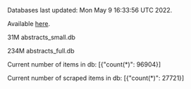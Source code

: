 Databases last updated: Mon May  9 16:33:56 UTC 2022. 

Available [here](https://github.com/cbeauhilton/ash-db/releases).


31M	abstracts_small.db

234M	abstracts_full.db

Current number of items in db:
[{"count(*)": 96904}]

Current number of scraped items in db:
[{"count(*)": 27721}]

